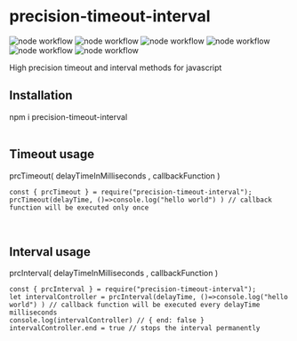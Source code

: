 # precision-timeout-interval
![node workflow](https://github.com/ufukbakan/precision-timeout-interval/actions/workflows/node.js.yml/badge.svg)
![node workflow](https://github.com/ufukbakan/precision-timeout-interval/blob/main/badges/coverage-branches.svg)
![node workflow](https://github.com/ufukbakan/precision-timeout-interval/blob/main/badges/coverage-functions.svg)
![node workflow](https://github.com/ufukbakan/precision-timeout-interval/blob/main/badges/coverage-jest%20coverage.svg)
![node workflow](https://github.com/ufukbakan/precision-timeout-interval/blob/main/badges/coverage-lines.svg)
![node workflow](https://github.com/ufukbakan/precision-timeout-interval/blob/main/badges/coverage-statements.svg)
<br />

High precision timeout and interval methods for javascript
<br />

## Installation
npm i precision-timeout-interval
<br />
<br />

## Timeout usage
prcTimeout( delayTimeInMilliseconds , callbackFunction )
```
const { prcTimeout } = require("precision-timeout-interval");
prcTimeout(delayTime, ()=>console.log("hello world") ) // callback function will be executed only once
```
<br />

## Interval usage
prcInterval( delayTimeInMilliseconds , callbackFunction )
```
const { prcInterval } = require("precision-timeout-interval");
let intervalController = prcInterval(delayTime, ()=>console.log("hello world") ) // callback function will be executed every delayTime milliseconds
console.log(intervalController) // { end: false }
intervalController.end = true // stops the interval permanently
```
